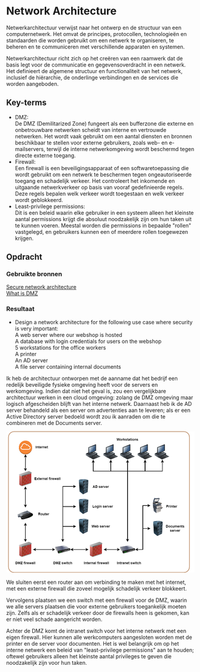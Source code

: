 # Network Architecture
Netwerkarchitectuur verwijst naar het ontwerp en de structuur van een computernetwerk. Het omvat de principes, protocollen, technologieën en standaarden die worden gebruikt om een netwerk te organiseren, te beheren en te communiceren met verschillende apparaten en systemen.

Netwerkarchitectuur richt zich op het creëren van een raamwerk dat de basis legt voor de communicatie en gegevensoverdracht in een netwerk. Het definieert de algemene structuur en functionaliteit van het netwerk, inclusief de hiërarchie, de onderlinge verbindingen en de services die worden aangeboden.

## Key-terms
- DMZ:  
De DMZ (Demilitarized Zone) fungeert als een bufferzone die externe en onbetrouwbare netwerken scheidt van interne en vertrouwde netwerken. Het wordt vaak gebruikt om een aantal diensten en bronnen beschikbaar te stellen voor externe gebruikers, zoals web- en e-mailservers, terwijl de interne netwerkomgeving wordt beschermd tegen directe externe toegang.
- Firewall:  
Een firewall is een beveiligingsapparaat of een softwaretoepassing die wordt gebruikt om een netwerk te beschermen tegen ongeautoriseerde toegang en schadelijk verkeer. Het controleert het inkomende en uitgaande netwerkverkeer op basis van vooraf gedefinieerde regels. Deze regels bepalen welk verkeer wordt toegestaan en welk verkeer wordt geblokkeerd.
- Least-privilege permissions:  
Dit is een beleid waarin elke gebruiker in een systeem alleen het kleinste aantal permissions krijgt die absoluut noodzakelijk zijn om hun taken uit te kunnen voeren. Meestal worden die permissions in bepaalde "rollen" vastgelegd, en gebruikers kunnen een of meerdere rollen toegewezen krijgen.

## Opdracht
### Gebruikte bronnen
[Secure network architecture](https://medium.com/@nakah_/recommended-design-for-a-secure-network-architecture-15612e17ece4)  
[What is DMZ](https://www.fortinet.com/resources/cyberglossary/what-is-dmz)  


### Resultaat
- Design a network architecture for the following use case where security is very important:  
A web server where our webshop is hosted  
A database with login credentials for users on the webshop  
5 workstations for the office workers  
A printer  
An AD server  
A file server containing internal documents  

Ik heb de architectuur ontworpen met de aanname dat het bedrijf een redelijk beveiligde fysieke omgeving heeft voor de servers en werkomgeving. Indien dat niet het geval is, zou een vergelijkbare architectuur werken in een cloud omgeving: zolang de DMZ omgeving maar logisch afgescheiden blijft van het interne netwerk. Daarnaast heb ik de AD server behandeld als een server om advertenties aan te leveren; als er een Active Directory server bedoeld wordt zou ik aanraden om die te combineren met de Documents server.  

![](..\00_includes\Security_pics\1\Network_map.png)

We sluiten eerst een router aan om verbinding te maken met het internet, met een externe firewall die zoveel mogelijk schadelijk verkeer blokkeert.  

Vervolgens plaatsen we een switch met een firewall voor de DMZ, waarin we alle servers plaatsen die voor externe gebruikers toegankelijk moeten zijn. Zelfs als er schadelijk verkeer door de firewalls heen is gekomen, kan er niet veel schade aangericht worden.  

Achter de DMZ komt de intranet switch voor het interne netwerk met een eigen firewall. Hier kunnen alle werkcomputers aangesloten worden met de printer en de server voor documenten. Het is wel belangrijk om op het interne netwerk een beleid van "least-privilege permissions" aan te houden; oftewel gebruikers alleen het kleinste aantal privileges te geven die noodzakelijk zijn voor hun taken.